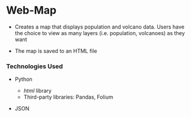 # Web-Map

* Creates a map that displays population and volcano data. Users have the choice to view as many layers (i.e. population, volcanoes) as they want

* The map is saved to an HTML file

### Technologies Used

* Python
  * *html* library
  * Third-party libraries: Pandas, Folium
  
* JSON
